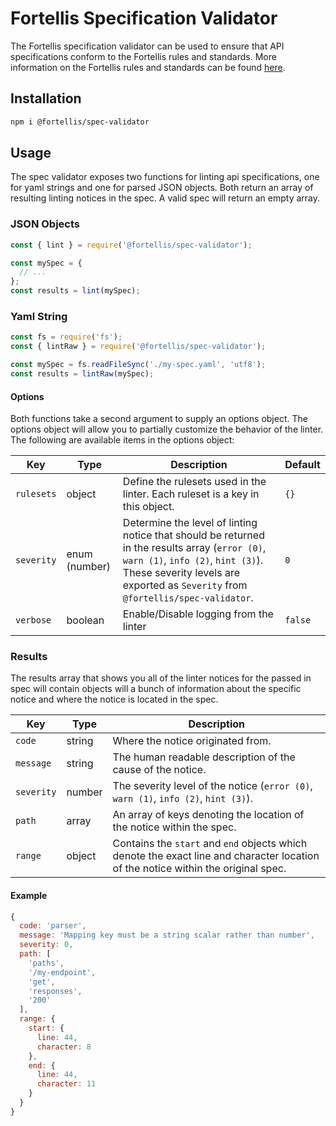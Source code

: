 # Fortellis Specification Validator

The Fortellis specification validator can be used to ensure that API specifications conform to the Fortellis rules and standards. More information on the Fortellis rules and standards can be found [here](https://docs.fortellis.io/docs/tutorials/spec-writing/linting-api-specs/).

## Installation

```bash
npm i @fortellis/spec-validator
```

## Usage

The spec validator exposes two functions for linting api specifications, one for yaml strings and one for parsed JSON objects. Both return an array of resulting linting notices in the spec. A valid spec will return an empty array.

### JSON Objects

```js
const { lint } = require('@fortellis/spec-validator');

const mySpec = {
  // ...
};
const results = lint(mySpec);
```

### Yaml String

```js
const fs = require('fs');
const { lintRaw } = require('@fortellis/spec-validator');

const mySpec = fs.readFileSync('./my-spec.yaml', 'utf8');
const results = lintRaw(mySpec);
```

#### Options

Both functions take a second argument to supply an options object. The options object will allow you to partially customize the behavior of the linter. The following are available items in the options object:

| Key        | Type          | Description                                                                                                                                                                                                             | Default |
| ---------- | ------------- | ----------------------------------------------------------------------------------------------------------------------------------------------------------------------------------------------------------------------- | ------- |
| `rulesets` | object        | Define the rulesets used in the linter. Each ruleset is a key in this object.                                                                                                                                           | `{}`    |
| `severity` | enum (number) | Determine the level of linting notice that should be returned in the results array (`error (0)`, `warn (1)`, `info (2)`, `hint (3)`). These severity levels are exported as `Severity` from `@fortellis/spec-validator`. | `0`     |
| `verbose`  | boolean       | Enable/Disable logging from the linter                                                                                                                                                                                  | `false` |

### Results

The results array that shows you all of the linter notices for the passed in spec will contain objects will a bunch of information about the specific notice and where the notice is located in the spec.

| Key        | Type   | Description                                                                                                                       |
| ---------- | ------ | --------------------------------------------------------------------------------------------------------------------------------- |
| `code`     | string | Where the notice originated from.                                                                                                 |
| `message`  | string | The human readable description of the cause of the notice.                                                                        |
| `severity` | number | The severity level of the notice (`error (0)`, `warn (1)`, `info (2)`, `hint (3)`).                                               |
| `path`     | array  | An array of keys denoting the location of the notice within the spec.                                                             |
| `range`    | object | Contains the `start` and `end` objects which denote the exact line and character location of the notice within the original spec. |

#### Example

```js
{
  code: 'parser',
  message: 'Mapping key must be a string scalar rather than number',
  severity: 0,
  path: [
    'paths',
    '/my-endpoint',
    'get',
    'responses',
    '200'
  ],
  range: {
    start: {
      line: 44,
      character: 8
    },
    end: {
      line: 44,
      character: 11
    }
  }
}
```
